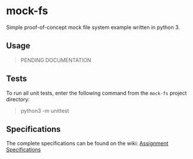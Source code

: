 # mock-fs
Simple proof-of-concept mock file system example written in python 3.

## Usage
> PENDING DOCUMENTATION

## Tests
To run all unit tests, enter the following command from the `mock-fs` project directory:
> python3 -m unittest

## Specifications
The complete specifications can be found on the wiki: [Assignment Specifications](https://github.com/lwthatcher/mock-fs/wiki/Assignment-Specifications)
